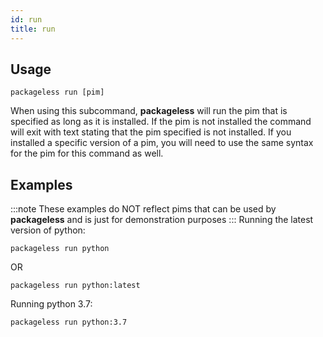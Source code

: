 ```yaml
---
id: run
title: run
---
```


## Usage
```
packageless run [pim]
```

When using this subcommand, **packageless** will run the pim that is specified as long as it is installed. If the pim is not installed the command will exit with text stating that the pim specified is not installed. If you installed a specific version of a pim, you will need to use the same syntax for the pim for this command as well.

## Examples
:::note
These examples do NOT reflect pims that can be used by **packageless** and is just for demonstration purposes
:::
Running the latest version of python:
```
packageless run python
```
OR
```
packageless run python:latest
```

Running python 3.7:
```
packageless run python:3.7
```
